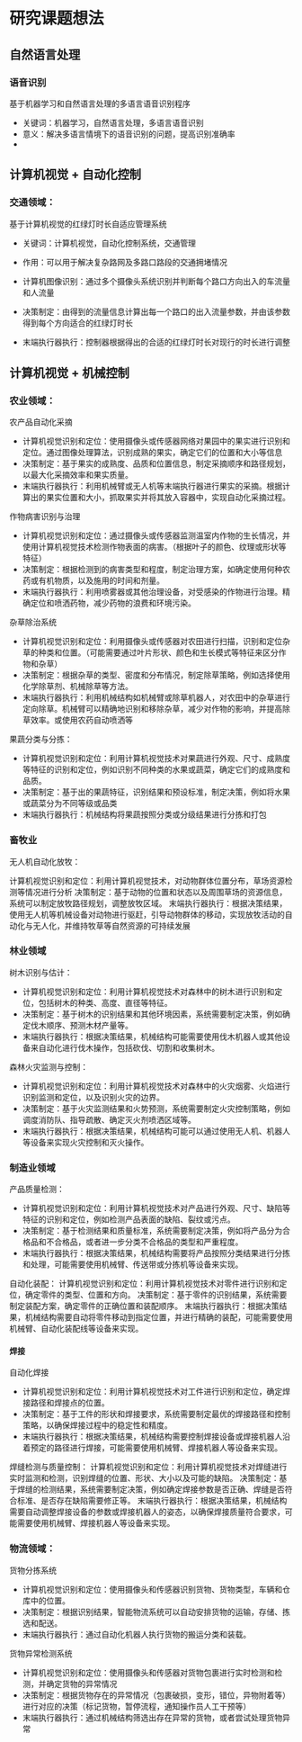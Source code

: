 # 研究课题想法

## 自然语言处理

### 语音识别

基于机器学习和自然语言处理的多语言语音识别程序

- 关键词：机器学习，自然语言处理，多语言语音识别
- 意义：解决多语言情境下的语音识别的问题，提高识别准确率
- 

## 计算机视觉 + 自动化控制

### 交通领域：

基于计算机视觉的红绿灯时长自适应管理系统

- 关键词：计算机视觉，自动化控制系统，交通管理

- 作用：可以用于解决复杂路网及多路口路段的交通拥堵情况

- 计算机图像识别：通过多个摄像头系统识别并判断每个路口方向出入的车流量和人流量

- 决策制定：由得到的流量信息计算出每一个路口的出入流量参数，并由该参数得到每个方向适合的红绿灯时长

- 末端执行器执行：控制器根据得出的合适的红绿灯时长对现行的时长进行调整

## 

## 计算机视觉 + 机械控制

### 农业领域：

农产品自动化采摘
- 计算机视觉识别和定位：使用摄像头或传感器网络对果园中的果实进行识别和定位。通过图像处理算法，识别成熟的果实，确定它们的位置和大小等信息
- 决策制定：基于果实的成熟度、品质和位置信息，制定采摘顺序和路径规划，以最大化采摘效率和果实质量。
- 末端执行器执行：利用机械臂或无人机等末端执行器进行果实的采摘。根据计算出的果实位置和大小，抓取果实并将其放入容器中，实现自动化采摘过程。

作物病害识别与治理
- 计算机视觉识别和定位：通过摄像头或传感器监测温室内作物的生长情况，并使用计算机视觉技术检测作物表面的病害。（根据叶子的颜色、纹理或形状等特征）
- 决策制定：根据检测到的病害类型和程度，制定治理方案，如确定使用何种农药或有机物质，以及施用的时间和剂量。
- 末端执行器执行：利用喷雾器或其他治理设备，对受感染的作物进行治理。精确定位和喷洒药物，减少药物的浪费和环境污染。

杂草除治系统
- 计算机视觉识别和定位：利用摄像头或传感器对农田进行扫描，识别和定位杂草的种类和位置。（可能需要通过叶片形状、颜色和生长模式等特征来区分作物和杂草）
- 决策制定：根据杂草的类型、密度和分布情况，制定除草策略，例如选择使用化学除草剂、机械除草等方法。
- 末端执行器执行：利用机械结构如机械臂或除草机器人，对农田中的杂草进行定向除草。机械臂可以精确地识别和移除杂草，减少对作物的影响，并提高除草效率。或使用农药自动喷洒等

果蔬分类与分拣：
- 计算机视觉识别和定位：利用计算机视觉技术对果蔬进行外观、尺寸、成熟度等特征的识别和定位，例如识别不同种类的水果或蔬菜，确定它们的成熟度和品质。
- 决策制定：基于出的果蔬特征，识别结果和预设标准，制定决策，例如将水果或蔬菜分为不同等级或品类
- 末端执行器执行：机械结构将果蔬按照分类或分级结果进行分拣和打包

### 畜牧业

无人机自动化放牧：

计算机视觉识别和定位：利用计算机视觉技术，对动物群体位置分布，草场资源检测等情况进行分析
决策制定：基于动物的位置和状态以及周围草场的资源信息，系统可以制定放牧路径规划，调整放牧区域。
末端执行器执行：根据决策结果，使用无人机等机械设备对动物进行驱赶，引导动物群体的移动，实现放牧活动的自动化与无人化，并维持牧草等自然资源的可持续发展

### 林业领域

树木识别与估计：
- 计算机视觉识别和定位：利用计算机视觉技术对森林中的树木进行识别和定位，包括树木的种类、高度、直径等特征。
- 决策制定：基于树木的识别结果和其他环境因素，系统需要制定决策，例如确定伐木顺序、预测木材产量等。
- 末端执行器执行：根据决策结果，机械结构可能需要使用伐木机器人或其他设备来自动化进行伐木操作，包括砍伐、切割和收集树木。

森林火灾监测与控制：
- 计算机视觉识别和定位：利用计算机视觉技术对森林中的火灾烟雾、火焰进行识别监测和定位，以及识别火灾的边界。
- 决策制定：基于火灾监测结果和火势预测，系统需要制定火灾控制策略，例如调度消防队、指导疏散、确定灭火剂喷洒区域等。
- 末端执行器执行：根据决策结果，机械结构可能可以通过使用无人机、机器人等设备来实现火灾控制和灭火操作。

### 制造业领域

产品质量检测：
- 计算机视觉识别和定位：利用计算机视觉技术对产品进行外观、尺寸、缺陷等特征的识别和定位，例如检测产品表面的缺陷、裂纹或污点。
- 决策制定：基于检测结果和质量标准，系统需要制定决策，例如将产品分为合格品和不合格品，或者进一步分类不合格品的类型和严重程度。
- 末端执行器执行：根据决策结果，机械结构需要将产品按照分类结果进行分拣和处理，可能需要使用机械臂、传送带或分拣机等设备来实现。

自动化装配：
计算机视觉识别和定位：利用计算机视觉技术对零件进行识别和定位，确定零件的类型、位置和方向。
决策制定：基于零件的识别结果，系统需要制定装配方案，确定零件的正确位置和装配顺序。
末端执行器执行：根据决策结果，机械结构需要自动将零件移动到指定位置，并进行精确的装配，可能需要使用机械臂、自动化装配线等设备来实现。

#### 焊接

自动化焊接
- 计算机视觉识别和定位：利用计算机视觉技术对工件进行识别和定位，确定焊接路径和焊接点的位置。
- 决策制定：基于工件的形状和焊接要求，系统需要制定最优的焊接路径和控制策略，以确保焊接过程中的稳定性和精度。
- 末端执行器执行：根据决策结果，机械结构需要控制焊接设备或焊接机器人沿着预定的路径进行焊接，可能需要使用机械臂、焊接机器人等设备来实现。

焊缝检测与质量控制：
计算机视觉识别和定位：利用计算机视觉技术对焊缝进行实时监测和检测，识别焊缝的位置、形状、大小以及可能的缺陷。
决策制定：基于焊缝的检测结果，系统需要制定决策，例如确定焊接参数是否正确、焊缝是否符合标准、是否存在缺陷需要修正等。
末端执行器执行：根据决策结果，机械结构需要自动调整焊接设备的参数或焊接机器人的姿态，以确保焊接质量符合要求，可能需要使用机械臂、焊接机器人等设备来实现。

### 物流领域：

货物分拣系统
- 计算机视觉识别和定位：使用摄像头和传感器识别货物、货物类型，车辆和仓库中的位置。
- 决策制定：根据识别结果，智能物流系统可以自动安排货物的运输，存储、拣选和配送。
- 末端执行器执行：通过自动化机器人执行货物的搬运分类和装载。

货物异常检测系统
- 计算机视觉识别和定位：使用摄像头和传感器对货物包裹进行实时检测和检测，并确定货物的异常情况
- 决策制定：根据货物存在的异常情况（包裹破损，变形，错位，异物附着等）进行对应的决策（标记货物，暂停流程，通知操作员人工干预等）
- 末端执行器执行：通过机械结构筛选出存在异常的货物，或者尝试处理货物异常